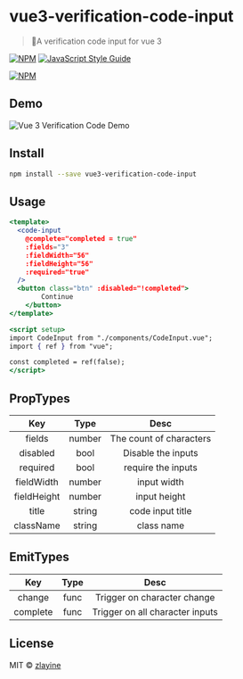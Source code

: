 # vue3-verification-code-input

> 🎉A verification code input for vue 3

[![NPM](https://img.shields.io/npm/v/vue3-verification-code-input.svg)](https://www.npmjs.com/package/vue3-verification-code-input) [![JavaScript Style Guide](https://img.shields.io/badge/code_style-standard-brightgreen.svg)](https://standardjs.com)

[![NPM](https://nodei.co/npm/vue3-verification-code-input.png)](https://nodei.co/npm/vue3-verification-code-input/)

## Demo

![Vue 3 Verification Code Demo](https://github.com/zlayine/vue3-verification-code-input/blob/master/public/demo_image.png?raw=true)

## Install

```bash
npm install --save vue3-verification-code-input
```

## Usage

```jsx
<template>
  <code-input
    @complete="completed = true"
    :fields="3"
    :fieldWidth="56"
    :fieldHeight="56"
    :required="true"
  />
  <button class="btn" :disabled="!completed">
		Continue
	</button>
</template>

<script setup>
import CodeInput from "./components/CodeInput.vue";
import { ref } from "vue";

const completed = ref(false);
</script>
```

## PropTypes

|     Key     |  Type  |          Desc           |
| :---------: | :----: | :---------------------: |
|   fields    | number | The count of characters |
|  disabled   |  bool  |   Disable the inputs    |
|  required   |  bool  |   require the inputs    |
| fieldWidth  | number |       input width       |
| fieldHeight | number |      input height       |
|    title    | string |    code input title     |
|  className  | string |       class name        |

## EmitTypes

|   Key    | Type |              Desc               |
| :------: | :--: | :-----------------------------: |
|  change  | func |   Trigger on character change   |
| complete | func | Trigger on all character inputs |

## License

MIT © [zlayine](https://github.com/zlayine)
